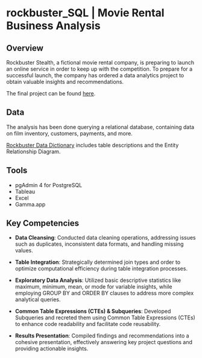 # rockbuster_SQL | Movie Rental Business Analysis
## Overview
Rockbuster Stealth, a fictional movie rental company, is preparing to launch an online service in order to keep up with the competition. To prepare for a successful launch, the company has ordered a data analytics project to obtain valuable insights and recommendations. 

The final project can be found [here](https://gamma.app/public/Rockbuster-Stealth-y2o1iun3epozq0v?mode=doc).
## Data
The analysis has been done querying a relational database, containing data on film inventory, customers, payments, and more. 

[Rockbuster Data Dictionary](https://drive.google.com/file/d/1Ftm8wLfVMYjgPUReDEpQaLR5DkJp2TiD/view) includes table descriptions and the Entity Relationship Diagram.
## Tools
- pgAdmin 4 for PostgreSQL
- Tableau
- Excel
- Gamma.app
## Key Competencies
- **Data Cleansing**: Conducted data cleaning operations, addressing issues such as duplicates, inconsistent data formats, and handling missing values.

- **Table Integration**: Strategically determined join types and order to optimize computational efficiency during table integration processes.

- **Exploratory Data Analysis**: Utilized basic descriptive statistics like maximum, minimum, mean, or mode for variable insights, while employing GROUP BY and ORDER BY clauses to address more complex analytical queries.

- **Common Table Expressions (CTEs) & Subqueries**: Developed Subqueries and recreted them using Common Table Expressions (CTEs) to enhance code readability and facilitate code reusability.

- **Results Presentation**: Compiled findings and recommendations into a cohesive presentation, effectively answering key project questions and providing actionable insights.
